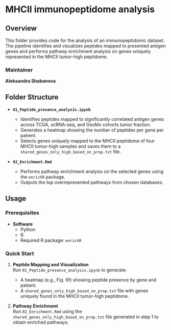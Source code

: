 # MHCII immunopeptidome analysis

## Overview

This folder provides code for the analysis of an immunopeptidomic dataset. The pipeline identifies and visualizes peptides mapped to presented antigen genes and performs pathway enrichment analysis on genes uniquely represented in the MHCII tumor-high peptidome.

### Maintainer
**Aleksandra Shabanova**

## Folder Structure

- **`01_Peptide_presence_analysis.ipynb`**  
  - Identifies peptides mapped to significantly correlated antigen genes across TCGA, scRNA-seq, and GeoMx cohorts tumor fraction.
  - Generates a heatmap showing the number of peptides per gene per patient.
  - Selects genes uniquely mapped to the MHCII peptidome of four MHCII tumor-high samples and saves them to a `shared_genes_only_high_based_on_prop.txt` file.

- **`02_Enrichment.Rmd`**  
  - Performs pathway enrichment analysis on the selected genes using the `enrichR` package.
  - Outputs the top overrepresented pathways from chosen databases.

## Usage

### Prerequisites

- **Software**
  - Python
  - R
  - Required R package: `enrichR`

### Quick Start

1. **Peptide Mapping and Visualization**  
   Run `01_Peptide_presence_analysis.ipynb` to generate:
   - A heatmap (e.g., Fig. 6f) showing peptide presence by gene and patient.
   - A `shared_genes_only_high_based_on_prop.txt` file with genes uniquely found in the MHCII tumor-high peptidome.

2. **Pathway Enrichment**  
   Run `02_Enrichment.Rmd` using the `shared_genes_only_high_based_on_prop.txt` file generated in step 1 to obtain enriched pathways.
